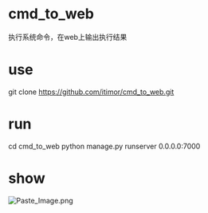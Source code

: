 # cmd_to_web
执行系统命令，在web上输出执行结果

# use 

git clone https://github.com/itimor/cmd_to_web.git

# run

cd cmd_to_web
python manage.py runserver 0.0.0.0:7000

# show

![Paste_Image.png](http://upload-images.jianshu.io/upload_images/2377241-57ddde55de4ab38a.png?imageMogr2/auto-orient/strip%7CimageView2/2/w/1240)
